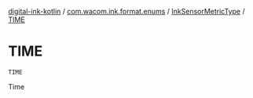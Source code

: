 [digital-ink-kotlin](../../index.md) / [com.wacom.ink.format.enums](../index.md) / [InkSensorMetricType](index.md) / [TIME](./-t-i-m-e.md)

# TIME

`TIME`

Time

